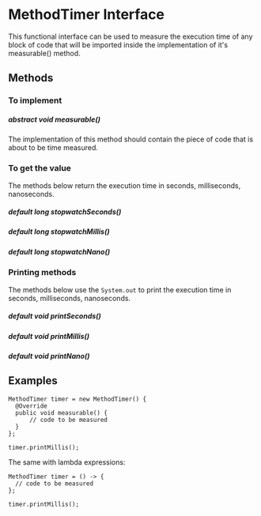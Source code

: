 # MethodTimer Interface
This functional interface can be used to measure the execution time of any block of code that will be imported inside the implementation of it's measurable() method.

## Methods
### To implement
##### abstract void measurable()
The implementation of this method should contain the piece of code that is about to be time measured.

### To get the value
The methods below return the execution time in seconds, milliseconds, nanoseconds.
##### default long stopwatchSeconds()
##### default long stopwatchMillis()
##### default long stopwatchNano()

### Printing methods
The methods below use the ```System.out``` to print the execution time in seconds, milliseconds, nanoseconds.
##### default void printSeconds()
##### default void printMillis()
##### default void printNano()

## Examples

```
MethodTimer timer = new MethodTimer() {
  @Override
  public void measurable() {
      // code to be measured
  }
};
      
timer.printMillis();
```

The same with lambda expressions:
```
MethodTimer timer = () -> {
  // code to be measured
};
      
timer.printMillis();
```
